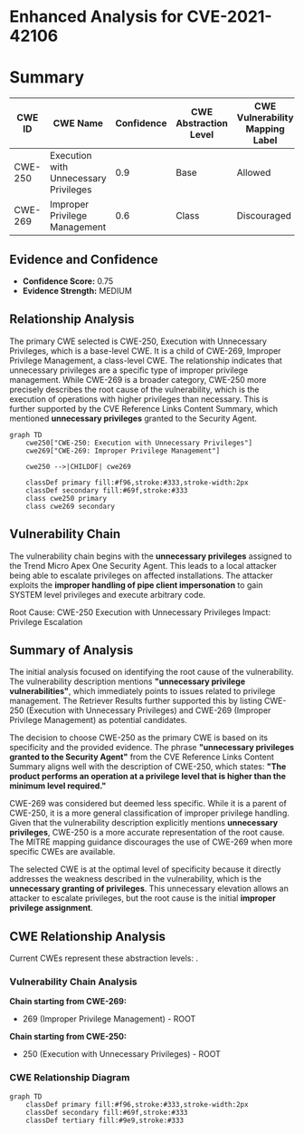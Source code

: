 # Enhanced Analysis for CVE-2021-42106

# Summary
| CWE ID | CWE Name | Confidence | CWE Abstraction Level | CWE Vulnerability Mapping Label | CWE-Vulnerability Mapping Notes |
|---|---|---|---|---|---|
| CWE-250 | Execution with Unnecessary Privileges | 0.9 | Base | Allowed | Primary CWE |
| CWE-269 | Improper Privilege Management | 0.6 | Class | Discouraged | Secondary Candidate |

## Evidence and Confidence

*   **Confidence Score:** 0.75
*   **Evidence Strength:** MEDIUM

## Relationship Analysis
The primary CWE selected is CWE-250, Execution with Unnecessary Privileges, which is a base-level CWE. It is a child of CWE-269, Improper Privilege Management, a class-level CWE. The relationship indicates that unnecessary privileges are a specific type of improper privilege management. While CWE-269 is a broader category, CWE-250 more precisely describes the root cause of the vulnerability, which is the execution of operations with higher privileges than necessary. This is further supported by the CVE Reference Links Content Summary, which mentioned **unnecessary privileges** granted to the Security Agent.
```mermaid
graph TD
    cwe250["CWE-250: Execution with Unnecessary Privileges"]
    cwe269["CWE-269: Improper Privilege Management"]

    cwe250 -->|CHILDOF| cwe269

    classDef primary fill:#f96,stroke:#333,stroke-width:2px
    classDef secondary fill:#69f,stroke:#333
    class cwe250 primary
    class cwe269 secondary
```

## Vulnerability Chain
The vulnerability chain begins with the **unnecessary privileges** assigned to the Trend Micro Apex One Security Agent. This leads to a local attacker being able to escalate privileges on affected installations. The attacker exploits the **improper handling of pipe client impersonation** to gain SYSTEM level privileges and execute arbitrary code.

Root Cause: CWE-250 Execution with Unnecessary Privileges
Impact: Privilege Escalation

## Summary of Analysis
The initial analysis focused on identifying the root cause of the vulnerability. The vulnerability description mentions **"unnecessary privilege vulnerabilities"**, which immediately points to issues related to privilege management. The Retriever Results further supported this by listing CWE-250 (Execution with Unnecessary Privileges) and CWE-269 (Improper Privilege Management) as potential candidates.

The decision to choose CWE-250 as the primary CWE is based on its specificity and the provided evidence. The phrase **"unnecessary privileges granted to the Security Agent"** from the CVE Reference Links Content Summary aligns well with the description of CWE-250, which states: **"The product performs an operation at a privilege level that is higher than the minimum level required."**

CWE-269 was considered but deemed less specific. While it is a parent of CWE-250, it is a more general classification of improper privilege handling. Given that the vulnerability description explicitly mentions **unnecessary privileges**, CWE-250 is a more accurate representation of the root cause. The MITRE mapping guidance discourages the use of CWE-269 when more specific CWEs are available.

The selected CWE is at the optimal level of specificity because it directly addresses the weakness described in the vulnerability, which is the **unnecessary granting of privileges**. This unnecessary elevation allows an attacker to escalate privileges, but the root cause is the initial **improper privilege assignment**.


## CWE Relationship Analysis

Current CWEs represent these abstraction levels: .


### Vulnerability Chain Analysis

**Chain starting from CWE-269:**
- 269 (Improper Privilege Management) - ROOT


**Chain starting from CWE-250:**
- 250 (Execution with Unnecessary Privileges) - ROOT



### CWE Relationship Diagram

```mermaid
graph TD
    classDef primary fill:#f96,stroke:#333,stroke-width:2px
    classDef secondary fill:#69f,stroke:#333
    classDef tertiary fill:#9e9,stroke:#333
```